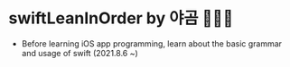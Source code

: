 # swiftLeanInOrder by 야곰 🧑🏻‍💻

-  Before learning iOS app programming, learn about the basic grammar and usage of swift (2021.8.6 ~)
